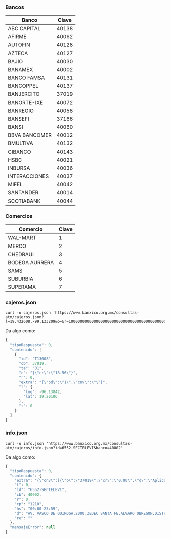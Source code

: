 ### Bancos

| Banco         | Clave |
| ------------- | ----- |
| ABC CAPITAL   | 40138 |
| AFIRME        | 40062 |
| AUTOFIN       | 40128 |
| AZTECA        | 40127 |
| BAJIO         | 40030 |
| BANAMEX       | 40002 |
| BANCO FAMSA   | 40131 |
| BANCOPPEL     | 40137 |
| BANJERCITO    | 37019 |
| BANORTE-IXE   | 40072 |
| BANREGIO      | 40058 |
| BANSEFI       | 37166 |
| BANSI         | 40060 |
| BBVA BANCOMER | 40012 |
| BMULTIVA      | 40132 |
| CIBANCO       | 40143 |
| HSBC          | 40021 |
| INBURSA       | 40036 |
| INTERACCIONES | 40037 |
| MIFEL         | 40042 |
| SANTANDER     | 40014 |
| SCOTIABANK    | 40044 |

### Comercios

| Comercio       | Clave |
| -------------- | ----- |
| WAL-MART       | 1     |
| MERCO          | 2     |
| CHEDRAUI       | 3     |
| BODEGA AURRERA | 4     |
| SAMS           | 5     |
| SUBURBIA       | 6     |
| SUPERAMA       | 7     |

### cajeros.json

```
curl -o cajeros.json 'https://www.banxico.org.mx/consultas-atm/cajeros.json?l=19.432608,-99.133209&b=&r=1000000000000000000000000000000000000000000000000000000000000'
```

Da algo como:

```javascript
{
  "tipoRespuesta": 0,
  "contenido": [
    {
      "id": "T13008",
      "cb": 37019,
      "ta": "01",
      "c": "{\"cr\":\"18.56\"}",
      "r": 0,
      "extra": "{\"bd\":\"1\",\"cnv\":\"\"}",
      "l": {
        "lng": -96.13842,
        "lat": 19.20186
      },
      "t": 0
    }
  ]
}
```

### info.json

```
curl -o info.json 'https://www.banxico.org.mx/consultas-atm/cajeros/info.json?id=6552-SECTELEVI&banco=40002'
```

Da algo como:

```javascript
{
  "tipoRespuesta": 0,
  "contenido": {
    "extra": "{\"cnv\":[{\"b\":\"37019\",\"cr\":\"0.00\",\"d\":\"Aplica al personal del ejército, fuerza aérea y armada de México, cónyugues y dependientes económicos\"}]}",
    "t": 0,
    "id": "6552-SECTELEVI",
    "cb": 40002,
    "r": 0,
    "cp": "1210",
    "hs": "00:00-23:59",
    "d": "AV. VASCO DE QUIROGA,2000,ZEDEC SANTA FE,ALVARO OBREGON,DISTRITO FEDERAL",
    "re": ""
  },
  "mensajeError": null
}
```
